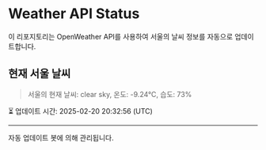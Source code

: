 
# Weather API Status

이 리포지토리는 OpenWeather API를 사용하여 서울의 날씨 정보를 자동으로 업데이트합니다.

## 현재 서울 날씨
> 서울의 현재 날씨: clear sky, 온도: -9.24°C, 습도: 73%

⏳ 업데이트 시간: 2025-02-20 20:32:56 (UTC)

---
자동 업데이트 봇에 의해 관리됩니다.
